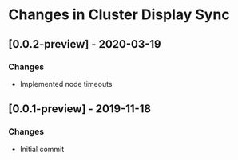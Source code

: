 # Changes in Cluster Display Sync
## [0.0.2-preview] - 2020-03-19
### Changes
- Implemented node timeouts

## [0.0.1-preview] - 2019-11-18
### Changes
- Initial commit
